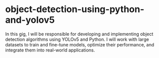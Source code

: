 # object-detection-using-python-and-yolov5
In this gig, I will be responsible for developing and implementing object detection algorithms using YOLOv5 and Python. I will work with large datasets to train and fine-tune models, optimize their performance, and integrate them into real-world applications.
